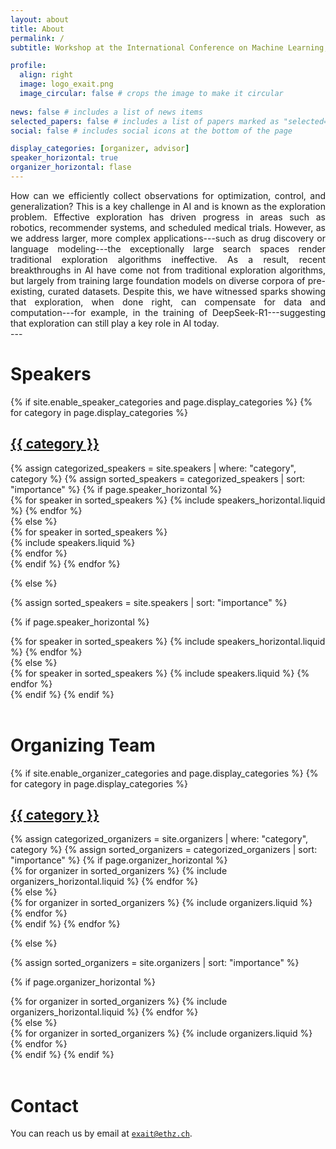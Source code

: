 ```yaml
---
layout: about
title: About
permalink: /
subtitle: Workshop at the International Conference on Machine Learning, <a href="https://icml.cc/virtual/2025/workshop/39958">18-19 of July 2025</a>. Vancouver, Canada.

profile:
  align: right
  image: logo_exait.png
  image_circular: false # crops the image to make it circular
    
news: false # includes a list of news items
selected_papers: false # includes a list of papers marked as "selected={true}"
social: false # includes social icons at the bottom of the page

display_categories: [organizer, advisor]
speaker_horizontal: true
organizer_horizontal: flase
---
```


<div style="text-align: justify">
How can we efficiently collect observations for optimization, control, and generalization? This is a key challenge in AI and is known as the exploration problem. Effective exploration has driven progress in areas such as robotics, recommender systems, and scheduled medical trials. However, as we address larger, more complex applications---such as drug discovery or language modeling---the exceptionally large search spaces render traditional exploration algorithms ineffective. As a result, recent breakthroughs in AI have come not from traditional exploration algorithms, but largely from training large foundation models on diverse corpora of pre-existing, curated datasets. Despite this, we have witnessed sparks showing that exploration, when done right, can compensate for data and computation---for example, in the training of DeepSeek-R1---suggesting that exploration can still play a key role in AI today.
</div>
---

<!-- Speakers -->
<br>
<h1><b>Speakers</b></h1>

<div class="speakers">
{% if site.enable_speaker_categories and page.display_categories %}
  <!-- Display categorized speakers -->
  {% for category in page.display_categories %}
  <a id="{{ category }}" href=".#{{ category }}">
    <h2 class="category">{{ category }}</h2>
  </a>
  {% assign categorized_speakers = site.speakers | where: "category", category %}
  {% assign sorted_speakers = categorized_speakers | sort: "importance" %}
  <!-- Generate cards for each speaker -->
  {% if page.speaker_horizontal %}
  <div class="container">
    <div class="row row-cols-2">
    {% for speaker in sorted_speakers %}
      {% include speakers_horizontal.liquid %}
    {% endfor %}
    </div>
  </div>
  {% else %}
  <div class="d-flex justify-content-between">
    {% for speaker in sorted_speakers %}
      <div class="p-2">{% include speakers.liquid %}</div>
    {% endfor %}
  </div>
  {% endif %}
  {% endfor %}

{% else %}

<!-- Display speakers without categories -->

{% assign sorted_speakers = site.speakers | sort: "importance" %}

  <!-- Generate cards for each speaker -->

{% if page.speaker_horizontal %}

  <div class="container">
    <div class="row row-cols-2">
    {% for speaker in sorted_speakers %}
      {% include speakers_horizontal.liquid %}
    {% endfor %}
    </div>
  </div>
  {% else %}
  <div class="grid">
    {% for speaker in sorted_speakers %}
      {% include speakers.liquid %}
    {% endfor %}
  </div>
  {% endif %}
{% endif %}
</div>


<br>
<!-- Organizers -->
<h1><b>Organizing Team</b></h1>
<p> </p>
<div class="organizers">
{% if site.enable_organizer_categories and page.display_categories %}
  <!-- Display categorized organizers -->
  {% for category in page.display_categories %}
  <a id="{{ category }}" href=".#{{ category }}">
    <h2 class="category">{{ category }}</h2>
  </a>
  {% assign categorized_organizers = site.organizers | where: "category", category %}
  {% assign sorted_organizers = categorized_organizers | sort: "importance" %}
  <!-- Generate cards for each organizer -->
  {% if page.organizer_horizontal %}
  <div class="container">
    <div class="row row-cols-2">
    {% for organizer in sorted_organizers %}
      {% include organizers_horizontal.liquid %}
    {% endfor %}
    </div>
  </div>
  {% else %}
  <div class="grid">
    {% for organizer in sorted_organizers %}
      {% include organizers.liquid %}
    {% endfor %}
  </div>
  {% endif %}
  {% endfor %}

{% else %}

<!-- Display organizers without categories -->

{% assign sorted_organizers = site.organizers | sort: "importance" %}

  <!-- Generate cards for each organizer -->

{% if page.organizer_horizontal %}

  <div class="container">
    <div class="row row-cols-2">
    {% for organizer in sorted_organizers %}
      {% include organizers_horizontal.liquid %}
    {% endfor %}
    </div>
  </div>
  {% else %}
  <div class="grid">
    {% for organizer in sorted_organizers %}
      {% include organizers.liquid %}
    {% endfor %}
  </div>
  {% endif %}
{% endif %}
</div>

<br>
<h1><b>Contact</b></h1>

You can reach us by email at [``exait@ethz.ch``](mailto:exait@ethz.ch).
